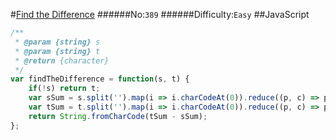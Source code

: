 #[Find the Difference](https://leetcode.com/problems/find-the-difference/)
######No:`389`
######Difficulty:`Easy`
##JavaScript

```javascript
/**
 * @param {string} s
 * @param {string} t
 * @return {character}
 */
var findTheDifference = function(s, t) {
    if(!s) return t;
    var sSum = s.split('').map(i => i.charCodeAt(0)).reduce((p, c) => p + c);
    var tSum = t.split('').map(i => i.charCodeAt(0)).reduce((p, c) => p + c);
    return String.fromCharCode(tSum - sSum);
};
```
